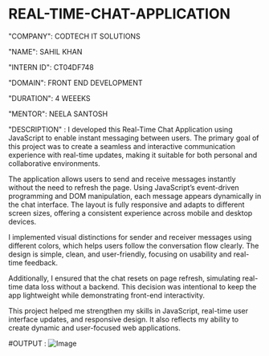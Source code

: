 # REAL-TIME-CHAT-APPLICATION

"COMPANY": CODTECH IT SOLUTIONS

"NAME": SAHIL KHAN 

"INTERN ID": CT04DF748

"DOMAIN": FRONT END DEVELOPMENT

"DURATION": 4 WEEEKS

"MENTOR": NEELA SANTOSH

"DESCRIPTION" : I developed this Real-Time Chat Application using JavaScript to enable instant messaging between users. The primary goal of this project was to create a seamless and interactive communication experience with real-time updates, making it suitable for both personal and collaborative environments.

The application allows users to send and receive messages instantly without the need to refresh the page. Using JavaScript’s event-driven programming and DOM manipulation, each message appears dynamically in the chat interface. The layout is fully responsive and adapts to different screen sizes, offering a consistent experience across mobile and desktop devices.

I implemented visual distinctions for sender and receiver messages using different colors, which helps users follow the conversation flow clearly. The design is simple, clean, and user-friendly, focusing on usability and real-time feedback.

Additionally, I ensured that the chat resets on page refresh, simulating real-time data loss without a backend. This decision was intentional to keep the app lightweight while demonstrating front-end interactivity.

This project helped me strengthen my skills in JavaScript, real-time user interface updates, and responsive design. It also reflects my ability to create dynamic and user-focused web applications.

#OUTPUT : ![Image](https://github.com/user-attachments/assets/e0a45d2d-26fc-4454-b1b3-f50222074ae4)
